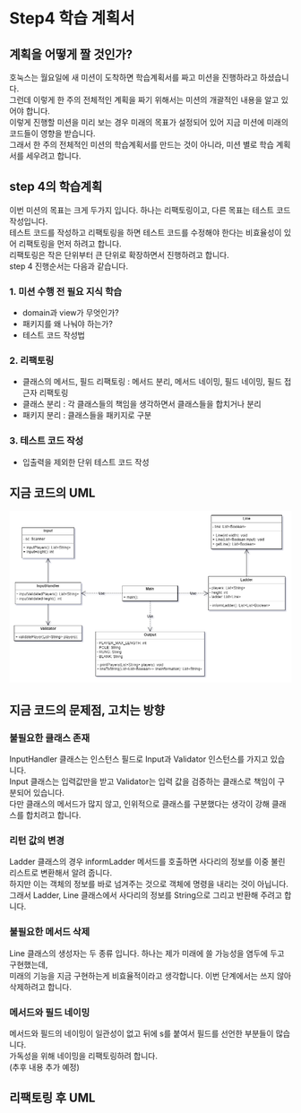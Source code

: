 # Step4 학습 계획서
## 계획을 어떻게 짤 것인가?
호눅스는 월요일에 새 미션이 도착하면 학습계획서를 짜고 미션을 진행하라고 하셨습니다.  
그런데 이렇게 한 주의 전체적인 계획을 짜기 위해서는 미션의 개괄적인 내용을 알고 있어야 합니다.  
이렇게 진행할 미션을 미리 보는 경우 미래의 목표가 설정되어 있어 지금 미션에 미래의 코드들이 영향을 받습니다.  
그래서 한 주의 전체적인 미션의 학습계획서를 만드는 것이 아니라, 미션 별로 학습 계획서를 세우려고 합니다.
## step 4의 학습계획
이번 미션의 목표는 크게 두가지 입니다. 하나는 리팩토링이고, 다른 목표는 테스트 코드 작성입니다.  
테스트 코드를 작성하고 리팩토링을 하면 테스트 코드를 수정해야 한다는 비효율성이 있어 리팩토링을 먼저 하려고 합니다.  
리팩토링은 작은 단위부터 큰 단위로 확장하면서 진행하려고 합니다.  
step 4 진행순서는 다음과 같습니다. 
### 1. 미션 수행 전 필요 지식 학습
   - domain과 view가 무엇인가?
   - 패키지를 왜 나눠야 하는가?
   - 테스트 코드 작성법
### 2. 리팩토링
   - 클래스의 메서드, 필드 리팩토링 : 메서드 분리, 메서드 네이밍, 필드 네이밍, 필드 접근자 리팩토링 
   - 클래스 분리 : 각 클래스들의 책임을 생각하면서 클래스들을 합치거나 분리
   - 패키지 분리 : 클래스들을 패키지로 구분
### 3. 테스트 코드 작성
   - 입출력을 제외한 단위 테스트 코드 작성
## 지금 코드의 UML
![](./step3%20UML.png)
## 지금 코드의 문제점, 고치는 방향
### 불필요한 클래스 존재
InputHandler 클래스는 인스턴스 필드로 Input과 Validator 인스턴스를 가지고 있습니다.  
Input 클래스는 입력값만을 받고 Validator는 입력 값을 검증하는 클래스로 책임이 구분되어 있습니다.  
다만 클래스의 메서드가 많지 않고, 인위적으로 클래스를 구분했다는 생각이 강해 클래스를 합치려고 합니다.
### 리턴 값의 변경
Ladder 클래스의 경우 informLadder 메서드를 호출하면 사다리의 정보를 이중 불린 리스트로 변환해서 알려 줍니다.  
하지만 이는 객체의 정보를 바로 넘겨주는 것으로 객체에 명령을 내리는 것이 아닙니다.  
그래서 Ladder, Line 클래스에서 사다리의 정보를 String으로 그리고 반환해 주려고 합니다.
### 불필요한 메서드 삭제
Line 클래스의 생성자는 두 종류 입니다. 하나는 제가 미래에 쓸 가능성을 염두에 두고 구현했는데,  
미래의 기능을 지금 구현하는게 비효율적이라고 생각합니다. 이번 단계에서는 쓰지 않아 삭제하려고 합니다. 
### 메서드와 필드 네이밍
메서드와 필드의 네이밍이 일관성이 없고 뒤에 s를 붙여서 필드를 선언한 부분들이 많습니다.  
가독성을 위해 네이밍을 리팩토링하려 합니다.  
(추후 내용 추가 예정)
## 리팩토링 후 UML
